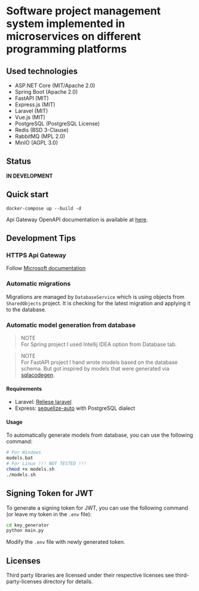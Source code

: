 # Software project management system implemented in microservices on different programming platforms 

## Used technologies

- ASP.NET Core (MIT/Apache 2.0)
- Spring Boot (Apache 2.0)
- FastAPI (MIT)
- Express.js (MIT)
- Laravel (MIT)
- Vue.js (MIT)
- PostgreSQL (PostgreSQL License)
- Redis (BSD 3-Clause)
- RabbitMQ (MPL 2.0)
- MinIO (AGPL 3.0)

## Status

**IN DEVELOPMENT**

## Quick start

```console
docker-compose up --build -d
```

Api Gateway OpenAPI documentation is available at [here](https://localhost/scalar/v1).

## Development Tips

### HTTPS Api Gateway

Follow [Microsoft documentation](https://learn.microsoft.com/en-us/aspnet/core/security/docker-compose-https?view=aspnetcore-9.0)


### Automatic migrations

Migrations are managed by `DatabaseService` which is using objects from `SharedObjects` project. It is checking for the latest migration and applying it to the database.

### Automatic model generation from database

> NOTE  
> For Spring project I used Intellij IDEA option from Database tab.

> NOTE  
> For FastAPI project I hand wrote models based on the database schema. But got inspired by models that were generated via [sqlacodegen](https://pypi.org/project/sqlacodegen/).

#### Requirements

- Laravel: [Reliese laravel](https://github.com/reliese/laravel)
- Express: [sequelize-auto](https://github.com/sequelize/sequelize-auto) with PostgreSQL dialect

#### Usage

To automatically generate models from database, you can use the following command:

```bash
# For Windows
models.bat
# For Linux !!! NOT TESTED !!!
chmod +x models.sh
./models.sh
```

## Signing Token for JWT
To generate a signing token for JWT, you can use the following command (or leave my token in the `.env` file):

```bash
cd key_generator
python main.py
```

Modify the `.env` file with newly generated token.

## Licenses

Third party libraries are licensed under their respective licenses see third-party-licenses directory for details.
